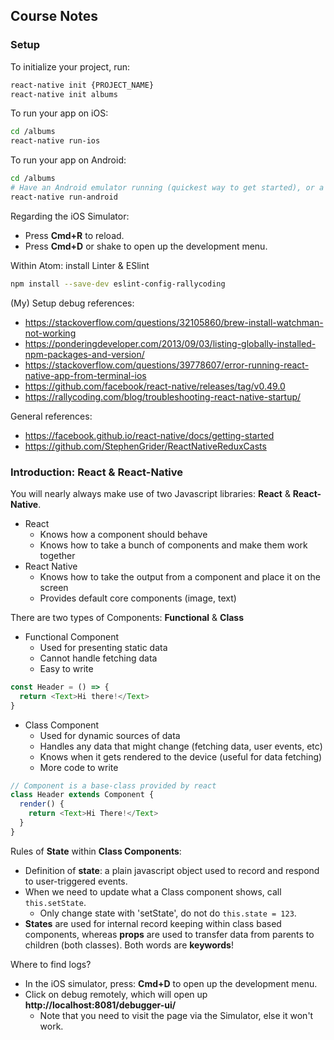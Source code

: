 ## Course Notes

### Setup

To initialize your project, run:
```bash
react-native init {PROJECT_NAME}
react-native init albums
```

To run your app on iOS:
```bash
cd /albums
react-native run-ios
```

To run your app on Android:
```bash
cd /albums
# Have an Android emulator running (quickest way to get started), or a device connected
react-native run-android
```

Regarding the iOS Simulator:

- Press **Cmd+R** to reload.
- Press **Cmd+D** or shake to open up the development menu.

Within Atom: install Linter & ESlint
```bash
npm install --save-dev eslint-config-rallycoding
```

(My) Setup debug references:

- https://stackoverflow.com/questions/32105860/brew-install-watchman-not-working
- https://ponderingdeveloper.com/2013/09/03/listing-globally-installed-npm-packages-and-version/
- https://stackoverflow.com/questions/39778607/error-running-react-native-app-from-terminal-ios
- https://github.com/facebook/react-native/releases/tag/v0.49.0
- https://rallycoding.com/blog/troubleshooting-react-native-startup/

General references:

- https://facebook.github.io/react-native/docs/getting-started
- https://github.com/StephenGrider/ReactNativeReduxCasts

### Introduction: React & React-Native

You will nearly always make use of two Javascript libraries: **React** & **React-Native**.

- React
  - Knows how a component should behave
  - Knows how to take a bunch of components and make them work together
- React Native
  - Knows how to take the output from a component and place it on the screen
  - Provides default core components (image, text)

There are two types of Components: **Functional** & **Class**

- Functional Component
  - Used for presenting static data
  - Cannot handle fetching data
  - Easy to write

```javascript
const Header = () => {
  return <Text>Hi there!</Text>
}
```

- Class Component
  - Used for dynamic sources of data
  - Handles any data that might change (fetching data, user events, etc)
  - Knows when it gets rendered to the device (useful for data fetching)
  - More code to write

```javascript
// Component is a base-class provided by react
class Header extends Component {
  render() {
    return <Text>Hi There!</Text>
  }
}
```

Rules of **State** within **Class Components**:

- Definition of **state**: a plain javascript object used to record and respond to user-triggered events.
- When we need to update what a Class component shows, call `this.setState`.
  - Only change state with 'setState', do not do `this.state = 123`.
- **States** are used for internal record keeping within class based components, whereas **props** are used to transfer data from parents to children (both classes). Both words are **keywords**!

Where to find logs?

- In the iOS simulator, press: **Cmd+D** to open up the development menu.
- Click on debug remotely, which will open up **http://localhost:8081/debugger-ui/**
  - Note that you need to visit the page via the Simulator, else it won't work.
